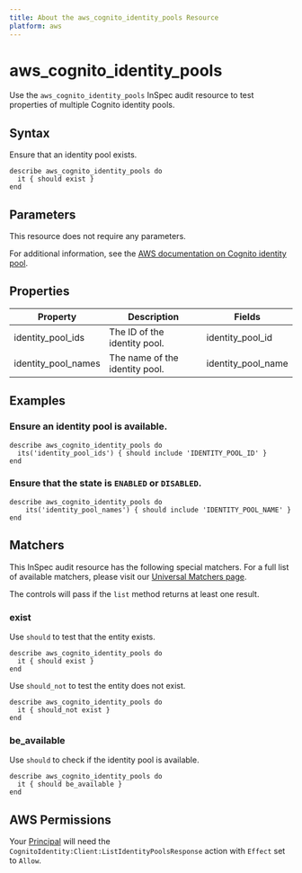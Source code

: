 ```yaml
---
title: About the aws_cognito_identity_pools Resource
platform: aws
---
```


# aws_cognito_identity_pools

Use the `aws_cognito_identity_pools` InSpec audit resource to test properties of multiple Cognito identity pools.

## Syntax

Ensure that an identity pool exists.

    describe aws_cognito_identity_pools do
      it { should exist }
    end

## Parameters

This resource does not require any parameters.

For additional information, see the [AWS documentation on Cognito identity pool](https://docs.aws.amazon.com/AWSCloudFormation/latest/UserGuide/aws-resource-cognito-identitypool.html).

## Properties

| Property | Description | Fields |
| --- | --- | --- |
| identity_pool_ids | The ID of the identity pool. |identity_pool_id |
| identity_pool_names | The name of the identity pool. |identity_pool_name |

## Examples

### Ensure an identity pool is available.

    describe aws_cognito_identity_pools do
      its('identity_pool_ids') { should include 'IDENTITY_POOL_ID' }
    end

### Ensure that the state is `ENABLED` or `DISABLED`.

    describe aws_cognito_identity_pools do
        its('identity_pool_names') { should include 'IDENTITY_POOL_NAME' }
    end

## Matchers

This InSpec audit resource has the following special matchers. For a full list of available matchers, please visit our [Universal Matchers page](https://www.inspec.io/docs/reference/matchers/).

The controls will pass if the `list` method returns at least one result.

### exist

Use `should` to test that the entity exists.

    describe aws_cognito_identity_pools do
      it { should exist }
    end

Use `should_not` to test the entity does not exist.

    describe aws_cognito_identity_pools do
      it { should_not exist }
    end

### be_available

Use `should` to check if the identity pool is available.

    describe aws_cognito_identity_pools do
      it { should be_available }
    end

## AWS Permissions

Your [Principal](https://docs.aws.amazon.com/IAM/latest/UserGuide/intro-structure.html#intro-structure-principal) will need the `CognitoIdentity:Client:ListIdentityPoolsResponse` action with `Effect` set to `Allow`.
